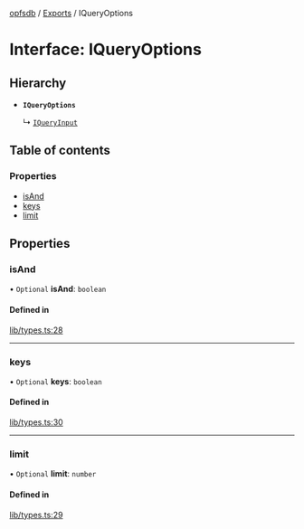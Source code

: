[opfsdb](../README.md) / [Exports](../modules.md) / IQueryOptions

# Interface: IQueryOptions

## Hierarchy

- **`IQueryOptions`**

  ↳ [`IQueryInput`](IQueryInput.md)

## Table of contents

### Properties

- [isAnd](IQueryOptions.md#isand)
- [keys](IQueryOptions.md#keys)
- [limit](IQueryOptions.md#limit)

## Properties

### isAnd

• `Optional` **isAnd**: `boolean`

#### Defined in

[lib/types.ts:28](https://github.com/sliterok/opfsdb/blob/96fe35f/lib/types.ts#L28)

___

### keys

• `Optional` **keys**: `boolean`

#### Defined in

[lib/types.ts:30](https://github.com/sliterok/opfsdb/blob/96fe35f/lib/types.ts#L30)

___

### limit

• `Optional` **limit**: `number`

#### Defined in

[lib/types.ts:29](https://github.com/sliterok/opfsdb/blob/96fe35f/lib/types.ts#L29)
